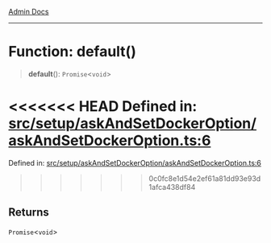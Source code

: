 [Admin Docs](/)

***

# Function: default()

> **default**(): `Promise`\<`void`\>

<<<<<<< HEAD
Defined in: [src/setup/askAndSetDockerOption/askAndSetDockerOption.ts:6](https://github.com/abhassen44/talawa-admin/blob/285f7384c3d26b5028a286d84f89b85120d130a2/src/setup/askAndSetDockerOption/askAndSetDockerOption.ts#L6)
=======
Defined in: [src/setup/askAndSetDockerOption/askAndSetDockerOption.ts:6](https://github.com/PalisadoesFoundation/talawa-admin/blob/main/src/setup/askAndSetDockerOption/askAndSetDockerOption.ts#L6)
>>>>>>> 0c0fc8e1d54e2ef61a81dd93e93d1afca438df84

## Returns

`Promise`\<`void`\>
